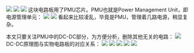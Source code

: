 ![](https://raw.githubusercontent.com/LeroyK111/pictureBed/master/20250716211256.png)
![](https://raw.githubusercontent.com/LeroyK111/pictureBed/master/20250716211355.png)
![](https://raw.githubusercontent.com/LeroyK111/pictureBed/master/20250716211412.png)
这块电路板用了PMU芯片。PMU也就是Power Management Unit，即电源管理单元：
![](https://raw.githubusercontent.com/LeroyK111/pictureBed/master/20250716211447.png)
![](https://raw.githubusercontent.com/LeroyK111/pictureBed/master/20250716211503.png)
看起来比较凌乱，毕竟是PMU，管理着几路电源，稍显复杂。

本文只要关注PMU中的DC-DC部分，为方便分析，删除其他无关的电路：
![](https://raw.githubusercontent.com/LeroyK111/pictureBed/master/20250716211610.png)
DC-DC原理图与实物电路板的对应关系：
![](https://raw.githubusercontent.com/LeroyK111/pictureBed/master/20250716211633.png)
![](https://raw.githubusercontent.com/LeroyK111/pictureBed/master/20250716211656.png)
![](https://raw.githubusercontent.com/LeroyK111/pictureBed/master/20250716211713.png)
![](https://raw.githubusercontent.com/LeroyK111/pictureBed/master/20250716211729.png)
![](https://raw.githubusercontent.com/LeroyK111/pictureBed/master/20250716211756.png)












